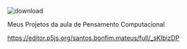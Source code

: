 ![download](https://github.com/user-attachments/assets/303042f4-7282-4468-80c8-99886d2700c6)



Meus Projetos da aula de Pensamento Computacional

https://editor.p5js.org/santos.bonfim.mateus/full/_sKIbizDP
